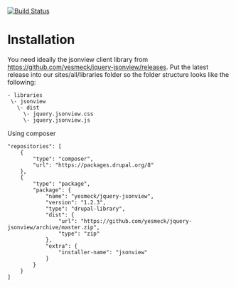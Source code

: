 [![Build Status](https://travis-ci.org/Jaesin/json_field.svg?branch=8.x-1.x)](https://travis-ci.org/Jaesin/json_field)

# Installation

You need ideally the jsonview client library from
https://github.com/yesmeck/jquery-jsonview/releases. Put the latest release into
our sites/all/libraries folder so the folder structure looks like the following:

```
- libraries
 \- jsonview
   \- dist
     \- jquery.jsonview.css
     \- jquery.jsonview.js
```

Using composer

```    
"repositories": [
    {
        "type": "composer",
        "url": "https://packages.drupal.org/8"
    },
    {
        "type": "package",
        "package": {
            "name": "yesmeck/jquery-jsonview",
            "version": "1.2.3",
            "type": "drupal-library",
            "dist": {
                "url": "https://github.com/yesmeck/jquery-jsonview/archive/master.zip",
                "type": "zip"
            },
            "extra": {
                "installer-name": "jsonview"
            }
        }
    }
]
